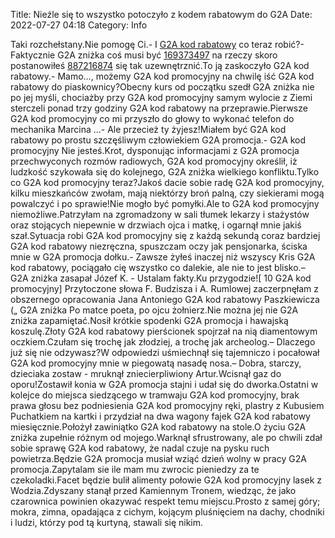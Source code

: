 Title: Nieźle się to wszystko potoczyło z kodem rabatowym do G2A
Date: 2022-07-27 04:18
Category: Info

Taki rozchełstany.Nie pomogę Ci.- I [G2A kod rabatowy](https://promki.pl/kody-rabatowe/g2a) co teraz robić?- Faktycznie G2A zniżka coś musi być [169373497](https://telinfo.co/fr/numero/serie/169/37/34/) na rzeczy skoro postanowiłeś [887216874](https://telinfo.co/pl/numer/887216874/) się tak uzewnętrznić.To ją zaskoczyło G2A kod rabatowy.- Mamo…, możemy G2A kod promocyjny na chwilę iść G2A kod rabatowy do piaskownicy?Obecny kurs od początku szedł G2A zniżka nie po jej myśli, chociażby przy G2A kod promocyjny samym wylocie z Ziemi sterczeli ponad trzy godziny G2A kod rabatowy na przeprawie.Pierwsze G2A kod promocyjny co mi przyszło do głowy to wykonać telefon do mechanika Marcina ...- Ale przecież ty żyjesz!Miałem być G2A kod rabatowy po prostu szczęśliwym człowiekiem G2A promocja.- G2A kod promocyjny Nie jesteś.Krot, dysponując informacjami z G2A promocja przechwyconych rozmów radiowych, G2A kod promocyjny określił, iż ludzkość szykowała się do kolejnego, G2A zniżka wielkiego konfliktu.Tylko co G2A kod promocyjny teraz?Jakoś dacie sobie radę G2A kod promocyjny, kilku mieszkańców zwołam, mają niektórzy broń palną, czy siekierami mogą powalczyć i po sprawie!Nie mogło być pomyłki.Ale to G2A kod promocyjny niemożliwe.Patrzyłam na zgromadzony w sali tłumek lekarzy i stażystów oraz stojących niepewnie w drzwiach ojca i matkę, i ogarnął mnie jakiś szał.Sytuacja robi G2A kod promocyjny się z każdą sekundą coraz bardziej G2A kod rabatowy niezręczna, spuszczam oczy jak pensjonarka, ściska mnie w G2A promocja dołku.- Zawsze żyłeś inaczej niż wszyscy Kris G2A kod rabatowy, pociągało cię wszystko co dalekie, ale nie to jest blisko.– G2A zniżka zasapał Józef K. - Ustalam fakty.Ku przygodzie![ 10 G2A kod promocyjny] Przytoczone słowa F. Budzisza i A. Rumlowej zaczerpnęłam z obszernego opracowania Jana Antoniego G2A kod rabatowy Paszkiewicza („ G2A zniżka Po matce poeta, po ojcu żołnierz.Nie można jej nie G2A zniżka zapamiętać.Nosił krótkie spodenki G2A promocja i hawajską koszulę.Złoty G2A kod rabatowy pierścionek spojrzał na nią diamentowym oczkiem.Czułam się trochę jak złodziej, a trochę jak archeolog.– Dlaczego już się nie odzywasz?W odpowiedzi uśmiechnął się tajemniczo i pocałował G2A kod promocyjny mnie w piegowatą nasadę nosa.– Dobra, starczy, dzieciaka zostaw - mruknął zniecierpliwiony Artur.Wcisnął gaz do oporu!Zostawił konia w G2A promocja stajni i udał się do dworka.Ostatni w kolejce do miejsca siedzącego w tramwaju G2A kod promocyjny, brak prawa głosu bez podniesienia G2A kod promocyjny ręki, plastry z Kubusiem Puchatkiem na kartki i przydział na dwa wagony fajek G2A kod rabatowy miesięcznie.Położył zawiniątko G2A kod rabatowy na stole.O życiu G2A zniżka zupełnie różnym od mojego.Warknął sfrustrowany, ale po chwili zdał sobie sprawę G2A kod rabatowy, że nadal czuje na pysku ruch powietrza.Będzie G2A promocja musiał wziąć dzień wolny w pracy G2A promocja.Zapytalam sie ile mam mu zwrocic pieniedzy za te czekoladki.Facet będzie bulił alimenty połowie G2A kod promocyjny lasek z Wodzia.Zdyszany stanął przed Kamiennym Tronem, wiedząc, że jako czarownica powinien okazywać respekt temu miejscu.Prosto z samej góry; mokra, zimna, opadająca z cichym, kojącym pluśnięciem na dachy, chodniki i ludzi, którzy pod tą kurtyną, stawali się nikim.

